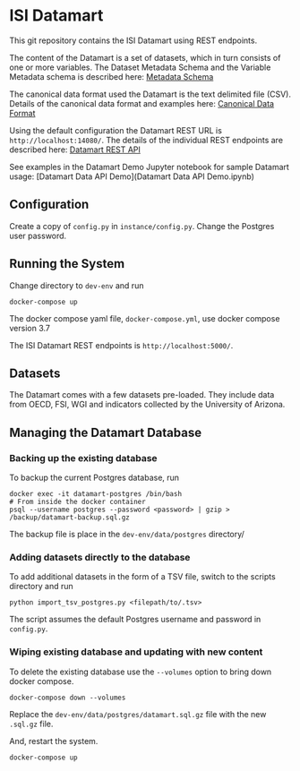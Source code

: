 # ISI Datamart

This git repository contains the ISI Datamart using REST endpoints.

The content of the Datamart is a set of datasets, which in turn consists of one or more variables. The Dataset Metadata Schema and the Variable Metadata schema is described here: [Metadata Schema](https://datamart-upload.readthedocs.io/en/latest/)

The canonical data format used the Datamart is the text delimited file (CSV). Details of the canonical data format and examples here: [Canonical Data Format](https://datamart-upload.readthedocs.io/en/latest/download/)

Using the default configuration the Datamart REST URL is `http://localhost:14080/`. The details of the individual REST endpoints are described here: [Datamart REST API](https://datamart-upload.readthedocs.io/en/latest/api/)

See examples in the Datamart Demo Jupyter notebook for sample Datamart usage: [Datamart Data API Demo](Datamart Data API Demo.ipynb)

## Configuration

Create a copy of `config.py` in `instance/config.py`. Change the Postgres user password.

## Running the System

Change directory to `dev-env` and run

    docker-compose up

The docker compose yaml file, `docker-compose.yml`, use docker compose version 3.7

The ISI Datamart REST endpoints is `http://localhost:5000/`.

## Datasets

The Datamart comes with a few datasets pre-loaded. They include data from OECD, FSI, WGI and indicators collected by the University of Arizona.

## Managing the Datamart Database

### Backing up the existing database

To backup the current Postgres database, run

    docker exec -it datamart-postgres /bin/bash
    # From inside the docker container
    psql --username postgres --password <password> | gzip > /backup/datamart-backup.sql.gz

The backup file is place in the `dev-env/data/postgres` directory/

### Adding datasets directly to the database

To add additional datasets in the form of a TSV file, switch to the scripts directory and run

    python import_tsv_postgres.py <filepath/to/.tsv>

The script assumes the default Postgres username and password in `config.py`.

### Wiping existing database and updating with new content

To delete the existing database use the `--volumes` option to bring down docker compose.

    docker-compose down --volumes

Replace the `dev-env/data/postgres/datamart.sql.gz` file with the new `.sql.gz` file.

And, restart the system.

    docker-compose up
